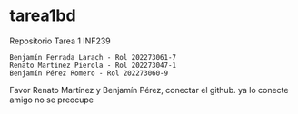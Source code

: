 # tarea1bd
Repositorio Tarea 1 INF239

    Benjamín Ferrada Larach - Rol 202273061-7
    Renato Martinez Pierola - Rol 202273047-1
    Benjamín Pérez Romero - Rol 202273060-9

Favor Renato Martínez y Benjamín Pérez, conectar el github.
ya lo conecte amigo no se preocupe